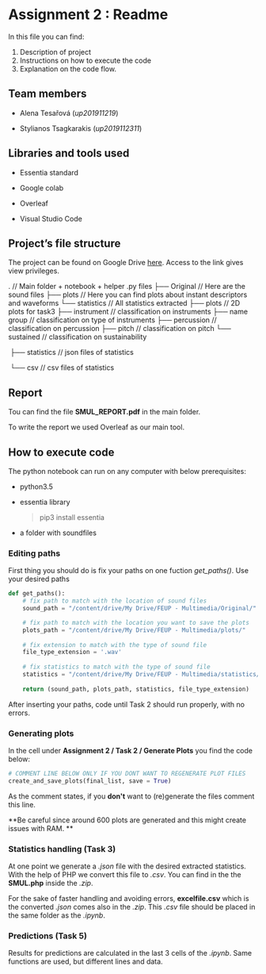 # Assignment 2 : Readme

In this file you can find:

1. Description of project
2. Instructions on how to execute the code
3. Explanation on the code flow.

## Team members

- Alena Tesařová (*up201911219*)

- Stylianos Tsagkarakis (*up2019112311*)

## Libraries and tools used

- Essentia standard 

- Google colab
- Overleaf
- Visual Studio Code

## Project’s file structure

The project can be found on Google Drive [here](https://drive.google.com/drive/folders/1MCN_aZQ9LZJGSZAURgtvO5M77seHKGY5?usp=sharing). Access to the link gives view privileges. 

.										  // Main folder + notebook + helper .py files
├── Original					// Here are the sound files
├── plots						 // Here you can find plots about instant descriptors and waveforms
└── statistics				  // All statistics extracted
    ├── plots					 // 2D plots for task3
        ├── instrument	  // classification on instruments
        ├── name group    // classification on type of instruments
        ├── percussion      // classification on percussion
        ├── pitch		         // classification on pitch
        └── sustained		 // classification on sustainability

​    ├── statistics				// json files of statistics

​    └── csv						  // csv files of statistics



## Report

Tou can find the file **SMUL_REPORT.pdf** in the main folder.

To write the report we used Overleaf as our main tool.

## How to execute code

The python notebook can run on any computer with below prerequisites: 

- python3.5 

- essentia library

  > pip3 install essentia

- a folder with soundfiles



### Editing paths

First thing you should do is fix your paths on one fuction *get_paths()*. Use your desired paths

```python
def get_paths():
    # fix path to match with the location of sound files
    sound_path = "/content/drive/My Drive/FEUP - Multimedia/Original/"

    # fix path to match with the location you want to save the plots
    plots_path = "/content/drive/My Drive/FEUP - Multimedia/plots/"
    
    # fix extension to match with the type of sound file
    file_type_extension = '.wav'
    
    # fix statistics to match with the type of sound file
    statistics = "/content/drive/My Drive/FEUP - Multimedia/statistics/"
    
    return (sound_path, plots_path, statistics, file_type_extension)
```

After inserting your paths, code until Task 2 should run properly, with no errors.

### Generating plots

In the cell under **Assignment 2 / Task 2 / Generate Plots**  you find the code below:

```python
# COMMENT LINE BELOW ONLY IF YOU DONT WANT TO REGENERATE PLOT FILES
create_and_save_plots(final_list, save = True)
```

As the comment states, if you **don't**  want to (re)generate the files comment this line.

**Be careful since around 600 plots are generated and this might create issues with RAM. ** 

### Statistics handling (Task 3)

At one point we generate a *.json* file with the desired extracted statistics. With the help of PHP we convert this file to *.csv*. You can find in the the **SMUL.php** inside the *.zip*.  

For the sake of faster handling and avoiding errors, **excelfile.csv** which is the converted *.json* comes also in the *.zip*. This *.csv* file should be placed in the same folder as the *.ipynb*.

### Predictions (Task 5)

Results for predictions are calculated in the last 3 cells of the *.ipynb*. Same functions are used, but different lines and data. 

